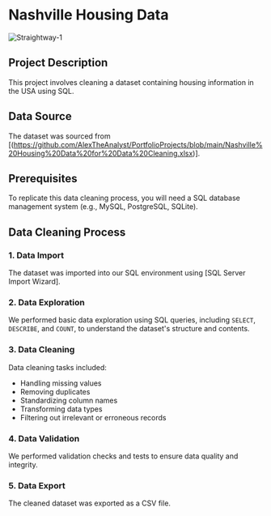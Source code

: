 # Nashville Housing Data 
![Straightway-1](https://github.com/gitbykaran/Housing-Data-Cleaning-using-SQL/assets/147580511/438e5f16-c4d5-47e4-80fe-63e4bce43db9)
## Project Description
This project involves cleaning a dataset containing housing information in the USA using SQL.

## Data Source
The dataset was sourced from [(https://github.com/AlexTheAnalyst/PortfolioProjects/blob/main/Nashville%20Housing%20Data%20for%20Data%20Cleaning.xlsx)]. 

## Prerequisites
To replicate this data cleaning process, you will need a SQL database management system (e.g., MySQL, PostgreSQL, SQLite).

## Data Cleaning Process

### 1. Data Import
The dataset was imported into our SQL environment using [SQL Server Import Wizard]. 

### 2. Data Exploration
We performed basic data exploration using SQL queries, including `SELECT`, `DESCRIBE`, and `COUNT`, to understand the dataset's structure and contents.

### 3. Data Cleaning
Data cleaning tasks included:
- Handling missing values
- Removing duplicates
- Standardizing column names
- Transforming data types
- Filtering out irrelevant or erroneous records

### 4. Data Validation
We performed validation checks and tests to ensure data quality and integrity.

### 5. Data Export
The cleaned dataset was exported as a CSV file. 
